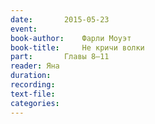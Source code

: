 ```yaml
---
date:		2015-05-23
event:
book-author:	Фарли Моуэт
book-title:		Не кричи волки
part:		Главы 8–11
reader:	Яна
duration:
recording:
text-file:
categories:
---
```

